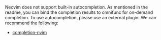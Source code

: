 Neovim does not support built-in autocompletion. As mentioned in the readme, you can bind the completion results to omnifunc for on-demand completion. To use autocompletion, please use an external plugin. We can recommend the following:

* [completion-nvim](https://github.com/nvim-lua/completion-nvim)